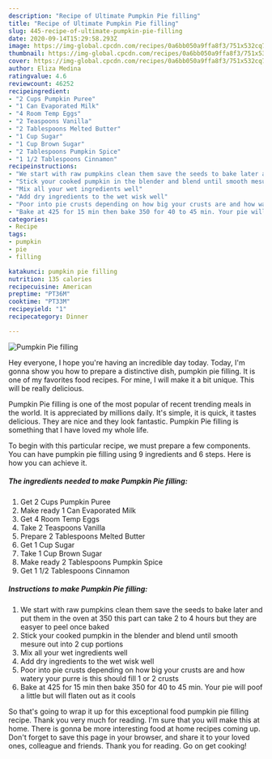 ```yaml
---
description: "Recipe of Ultimate Pumpkin Pie filling"
title: "Recipe of Ultimate Pumpkin Pie filling"
slug: 445-recipe-of-ultimate-pumpkin-pie-filling
date: 2020-09-14T15:29:58.293Z
image: https://img-global.cpcdn.com/recipes/0a6bb050a9ffa8f3/751x532cq70/pumpkin-pie-filling-recipe-main-photo.jpg
thumbnail: https://img-global.cpcdn.com/recipes/0a6bb050a9ffa8f3/751x532cq70/pumpkin-pie-filling-recipe-main-photo.jpg
cover: https://img-global.cpcdn.com/recipes/0a6bb050a9ffa8f3/751x532cq70/pumpkin-pie-filling-recipe-main-photo.jpg
author: Eliza Medina
ratingvalue: 4.6
reviewcount: 46252
recipeingredient:
- "2 Cups Pumpkin Puree"
- "1 Can Evaporated Milk"
- "4 Room Temp Eggs"
- "2 Teaspoons Vanilla"
- "2 Tablespoons Melted Butter"
- "1 Cup Sugar"
- "1 Cup Brown Sugar"
- "2 Tablespoons Pumpkin Spice"
- "1 1/2 Tablespoons Cinnamon"
recipeinstructions:
- "We start with raw pumpkins clean them save the seeds to bake later and put them in the oven at 350 this part can take 2 to 4 hours but they are easyer to peel once baked"
- "Stick your cooked pumpkin in the blender and blend until smooth mesure out into 2 cup portions"
- "Mix all your wet ingredients well"
- "Add dry ingredients to the wet wisk well"
- "Poor into pie crusts depending on how big your crusts are and how watery your purre is this should fill 1 or 2 crusts"
- "Bake at 425 for 15 min then bake 350 for 40 to 45 min. Your pie will poof a little but will flaten out as it cools"
categories:
- Recipe
tags:
- pumpkin
- pie
- filling

katakunci: pumpkin pie filling 
nutrition: 135 calories
recipecuisine: American
preptime: "PT36M"
cooktime: "PT33M"
recipeyield: "1"
recipecategory: Dinner

---
```



![Pumpkin Pie filling](https://img-global.cpcdn.com/recipes/0a6bb050a9ffa8f3/751x532cq70/pumpkin-pie-filling-recipe-main-photo.jpg)

Hey everyone, I hope you're having an incredible day today. Today, I'm gonna show you how to prepare a distinctive dish, pumpkin pie filling. It is one of my favorites food recipes. For mine, I will make it a bit unique. This will be really delicious.



Pumpkin Pie filling is one of the most popular of recent trending meals in the world. It is appreciated by millions daily. It's simple, it is quick, it tastes delicious. They are nice and they look fantastic. Pumpkin Pie filling is something that I have loved my whole life.


To begin with this particular recipe, we must prepare a few components. You can have pumpkin pie filling using 9 ingredients and 6 steps. Here is how you can achieve it.

<!--inarticleads1-->

##### The ingredients needed to make Pumpkin Pie filling:

1. Get 2 Cups Pumpkin Puree
1. Make ready 1 Can Evaporated Milk
1. Get 4 Room Temp Eggs
1. Take 2 Teaspoons Vanilla
1. Prepare 2 Tablespoons Melted Butter
1. Get 1 Cup Sugar
1. Take 1 Cup Brown Sugar
1. Make ready 2 Tablespoons Pumpkin Spice
1. Get 1 1/2 Tablespoons Cinnamon




<!--inarticleads2-->

##### Instructions to make Pumpkin Pie filling:

1. We start with raw pumpkins clean them save the seeds to bake later and put them in the oven at 350 this part can take 2 to 4 hours but they are easyer to peel once baked
1. Stick your cooked pumpkin in the blender and blend until smooth mesure out into 2 cup portions
1. Mix all your wet ingredients well
1. Add dry ingredients to the wet wisk well
1. Poor into pie crusts depending on how big your crusts are and how watery your purre is this should fill 1 or 2 crusts
1. Bake at 425 for 15 min then bake 350 for 40 to 45 min. Your pie will poof a little but will flaten out as it cools




So that's going to wrap it up for this exceptional food pumpkin pie filling recipe. Thank you very much for reading. I'm sure that you will make this at home. There is gonna be more interesting food at home recipes coming up. Don't forget to save this page in your browser, and share it to your loved ones, colleague and friends. Thank you for reading. Go on get cooking!
